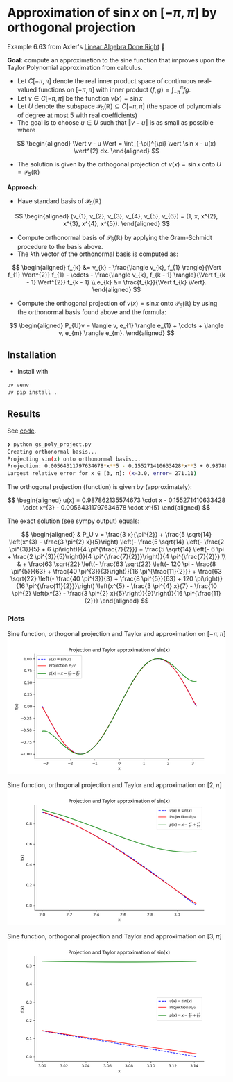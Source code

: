 # Approximation of $\sin x$ on $[-\pi, \pi]$ by orthogonal projection

Example 6.63 from Axler's [Linear Algebra Done
Right](https://linear.axler.net/)  🙏

**Goal**: compute an approximation to the sine function that improves upon the
Taylor Polynomial approximation from calculus.

- Let $C[-\pi, \pi]$ denote the real inner product space of continuous
    real-valued functions on $[-\pi, \pi]$ with inner product $\langle f, g
    \rangle = \int_{-\pi}^{\pi} fg$.
- Let $v \in C[-\pi, \pi]$ be the function $v(x) = \sin x$
- Let $U$ denote the subspace $\mathcal{P}_{5}(\mathbb{R}) \subseteq C[-\pi,
    \pi]$ (the space of polynomials of degree at most $5$ with real
    coefficients)
- The goal is to choose $u \in U$ such that $\Vert v - u \Vert$ is as
  small as possible where

$$
\begin{aligned}
\Vert v - u \Vert = \int_{-\pi}^{\pi} \vert \sin x - u(x) \vert^{2} dx.
\end{aligned}
$$

- The solution is given by the orthogonal projection of $v(x) =
    \sin x$ onto $U = \mathcal{P}_{5}(\mathbb{R})$

**Approach**:

- Have standard basis of $\mathcal{P}_{5}(\mathbb{R})$

$$
\begin{aligned}
(v_{1}, v_{2}, v_{3}, v_{4}, v_{5}, v_{6})
= (1, x, x^{2}, x^{3}, x^{4}, x^{5}).
\end{aligned}
$$

- Compute orthonormal basis of $\mathcal{P}_{5}(\mathbb{R})$ by applying the
  Gram-Schmidt procedure to the basis above.
- The $k$th vector of the orthonormal basis is computed as:

$$
\begin{aligned}
  f_{k} &= v_{k} -
  \frac{\langle v_{k}, f_{1} \rangle}{\Vert f_{1} \Vert^{2}} f_{1} - \cdots - \frac{\langle v_{k}, f_{k - 1} \rangle}{\Vert f_{k - 1} \Vert^{2}} f_{k - 1} \\
  e_{k} &= \frac{f_{k}}{\Vert f_{k} \Vert}.
\end{aligned}
$$

- Compute the orthogonal projection of $v(x) = \sin x$ onto
        $\mathcal{P}_{5}(\mathbb{R})$ by using the orthonormal basis found above
        and the formula:

$$
\begin{aligned}
         P_{U}v = \langle v, e_{1} \rangle e_{1}
         + \cdots + \langle v, e_{m} \rangle e_{m}.
\end{aligned}
$$

## Installation

- Install with

```bash
uv venv
uv pip install .
```

## Results

See [code](gs_poly_project.py).

```bash
❯ python gs_poly_project.py
Creating orthonormal basis...
Projecting sin(x) onto orthonormal basis...
Projection: 0.00564311797634678*x**5 - 0.155271410633428*x**3 + 0.987862135574673*x
Largest relative error for x ∈ [3, π]: (x=3.0, error= 271.11)
```

The orthogonal projection (function) is given by (approximately):

$$
\begin{aligned}
u(x) = 0.987862135574673 \cdot x - 0.155271410633428 \cdot x^{3} - 0.00564311797634678 \cdot x^{5}
\end{aligned}
$$

The exact solution (see sympy output) equals:

$$
\begin{aligned}
   & P_U v =
  \frac{3 x}{\pi^{2}} + \frac{5 \sqrt{14} \left(x^{3} - \frac{3 \pi^{2}
      x}{5}\right) \left(- \frac{5 \sqrt{14} \left(- \frac{2 \pi^{3}}{5} + 6
      \pi\right)}{4 \pi^{\frac{7}{2}}} + \frac{5 \sqrt{14} \left(- 6 \pi + \frac{2
        \pi^{3}}{5}\right)}{4 \pi^{\frac{7}{2}}}\right)}{4 \pi^{\frac{7}{2}}}
  \\
   & +
  \frac{63 \sqrt{22} \left(- \frac{63 \sqrt{22} \left(- 120 \pi - \frac{8
        \pi^{5}}{63} + \frac{40 \pi^{3}}{3}\right)}{16 \pi^{\frac{11}{2}}} + \frac{63
      \sqrt{22} \left(- \frac{40 \pi^{3}}{3} + \frac{8 \pi^{5}}{63} + 120
      \pi\right)}{16 \pi^{\frac{11}{2}}}\right) \left(x^{5} - \frac{3 \pi^{4} x}{7} -
    \frac{10 \pi^{2} \left(x^{3} - \frac{3 \pi^{2} x}{5}\right)}{9}\right)}{16
    \pi^{\frac{11}{2}}}
\end{aligned}
$$

### Plots

Sine function, orthogonal projection and Taylor and approximation on $[-\pi,
\pi]$
![](plots/proj.png)

Sine function, orthogonal projection and Taylor and approximation on $[2, \pi]$
![](plots/proj2.png)

Sine function, orthogonal projection and Taylor and approximation on $[3, \pi]$
![](plots/proj3.png)
